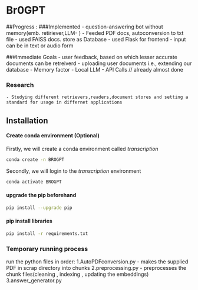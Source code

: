 # Br0GPT

##Progress :
 ###Implemented 
    - question-answering bot without memory(emb. retiriever,LLM- )
    - Feeded PDF docs, autoconversion to txt file
    - used FAISS docs. store as Database
    - used Flask for frontend
    - input can be in text or audio form

 ###Immediate Goals 
    - user feedback, based on which lesser accurate documents can be retreiverd
    - uploading user documents i.e., extending our database
    - Memory factor
    - Local LLM 
    -  API Calls  // already almost done

 ### Research
    - Studying different retrievers,readers,document stores and setting a standard for usage in differnet applications


## Installation

#### Create conda environment (Optional)
Firstly, we will create a conda environment called *transcription*
```bash
conda create -n BROGPT 
```
Secondly, we will login to the *transcription* environment
```bash
conda activate BROGPT
```
#### upgrade the pip beforehand
```bash
pip install --upgrade pip
```
#### pip install libraries
```bash
pip install -r requirements.txt
```
### Temporary running process

run the python files in order:
   1.AutoPDFconversion.py  - makes the supplied PDF in scrap directory into chunks
   2.preprocessing.py   - preprocesses the chunk files(cleaning , indexing , updating the embeddings)
   3.answer_generator.py 